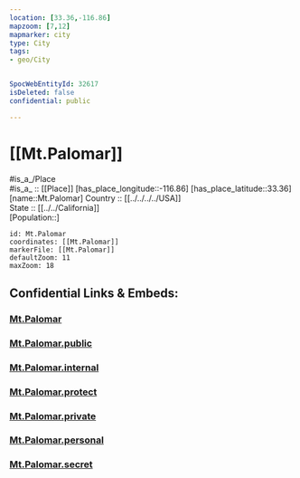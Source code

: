 ```yaml
---
location: [33.36,-116.86] 
mapzoom: [7,12] 
mapmarker: city 
type: City
tags:
- geo/City


SpocWebEntityId: 32617
isDeleted: false
confidential: public

---
```


# [[Mt.Palomar]] 

#is_a_/Place  
#is_a_ :: [[Place]] 
[has_place_longitude::-116.86] 
[has_place_latitude::33.36] 
[name::Mt.Palomar] 
Country :: [[../../../../USA]]  
State :: [[../../California]]  
[Population::] 



```leaflet
id: Mt.Palomar
coordinates: [[Mt.Palomar]] 
markerFile: [[Mt.Palomar]] 
defaultZoom: 11 
maxZoom: 18
```


## Confidential Links & Embeds: 

### [Mt.Palomar](/_Standards/Earth/Continent/America~North/USA/USA~Pacific/California/counties~California/San_Diego,County/cities~San_Diego/Mt.Palomar.md) 

### [Mt.Palomar.public](/_public/Earth/Continent/America~North/USA/USA~Pacific/California/counties~California/San_Diego,County/cities~San_Diego/Mt.Palomar.public.md) 

### [Mt.Palomar.internal](/_internal/Earth/Continent/America~North/USA/USA~Pacific/California/counties~California/San_Diego,County/cities~San_Diego/Mt.Palomar.internal.md) 

### [Mt.Palomar.protect](/_protect/Earth/Continent/America~North/USA/USA~Pacific/California/counties~California/San_Diego,County/cities~San_Diego/Mt.Palomar.protect.md) 

### [Mt.Palomar.private](/_private/Earth/Continent/America~North/USA/USA~Pacific/California/counties~California/San_Diego,County/cities~San_Diego/Mt.Palomar.private.md) 

### [Mt.Palomar.personal](/_personal/Earth/Continent/America~North/USA/USA~Pacific/California/counties~California/San_Diego,County/cities~San_Diego/Mt.Palomar.personal.md) 

### [Mt.Palomar.secret](/_secret/Earth/Continent/America~North/USA/USA~Pacific/California/counties~California/San_Diego,County/cities~San_Diego/Mt.Palomar.secret.md)

